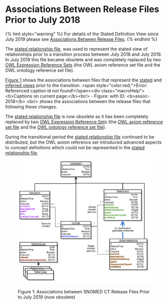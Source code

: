 # Associations Between Release Files Prior to July 2018

{% hint style="warning" %}
For details of the Stated Definition View since July 2019 please see [Associations Between Release Files](<../../../4 component-release-files-specification/4.1-associations-between-release-files.md>).
{% endhint %}

The [stated relationship file](../../appendix-b.-specification-reference-information/s/stated-relationship-file.md), was used to represent the stated view of relationships prior to a transition process between July 2018 and July 2019. In July 2019 this file became obsolete and was completely replaced by two [OWL Expression Reference Sets](<../../../5 reference-set-release-files-specification/5.2 reference-set-types/5.2.1 content-reference-sets/5.2.1.9-owl-expression-reference-set.md>) (the OWL axiom reference set file and the OWL ontology reference set file).

[Figure 1](https://confluence.ihtsdotools.org/display/DOCRELFMT/Associations+Between+Release+Files+Prior+to+July+2018#Figure-assoc-2018) shows the associations between files that represent the [stated](https://confluence.ihtsdotools.org/display/DOCGLOSS/stated+view) and [inferred views](https://confluence.ihtsdotools.org/display/DOCGLOSS/inferred+view) prior to the transition. \<span style="color:red;">Error: Referenced caption id not found!\</span>\<div class="macroHelp">\<b>Captions on current page:\</b>\<br/> - Figure: with ID: \<b>assoc-2018\</b> \<br/> shows the associations between the release files that following these changes.

The [stated relationship file](https://confluence.ihtsdotools.org/display/DOCRELFMT/stated+relationship+file) is now obsolete as it has been completely replaced by two [OWL Expression Reference Set](../../../5.2.1.9-OWL-Expression-Reference-Set_66486617.html)s (the [OWL axiom reference set file](https://confluence.ihtsdotools.org/display/DOCRELFMT/OWL+axiom+reference+set+file) and the [OWL ontology reference set file](https://confluence.ihtsdotools.org/display/DOCRELFMT/OWL+ontology+reference+set+file)).

During the transitional period the [stated relationship file](https://confluence.ihtsdotools.org/display/DOCRELFMT/stated+relationship+file) continued to be distributed, but the OWL axiom reference set introduced advanced aspects to concept definitions which could not be represented in the [stated relationship file](https://confluence.ihtsdotools.org/display/DOCRELFMT/stated+relationship+file).

<figure><img src="../../../images/104498357.png" alt=""><figcaption><p>Figure 1: Associations between SNOMED CT Release Files Prior to July 2019 (now obsolete)</p></figcaption></figure>
